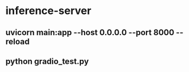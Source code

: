 # inference-server
## uvicorn main:app --host 0.0.0.0 --port 8000 --reload

## python gradio_test.py
